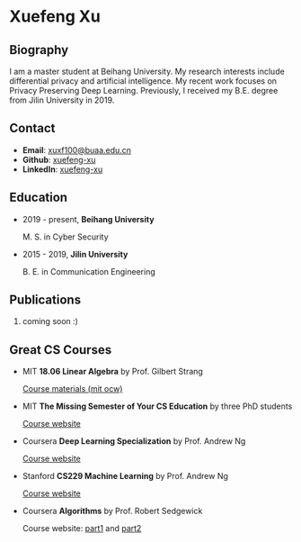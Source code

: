 # Xuefeng Xu



## Biography

I am a master student at Beihang University. My research interests include differential privacy and artificial intelligence. My recent work focuses on Privacy Preserving Deep Learning. Previously, I received my B.E. degree from Jilin University in 2019.



## Contact

- **Email**: [xuxf100@buaa.edu.cn](mailto:xuxuf100@buaa.edu.cn)
- **Github**: [xuefeng-xu]( https://github.com/xuefeng-xu/)
- **LinkedIn**: [xuefeng-xu](https://www.linkedin.com/in/xuefeng-xu-10a268177)



## Education

- 2019 - present, **Beihang University**

  M. S. in Cyber Security

- 2015 - 2019,  **Jilin University**

  B. E. in Communication Engineering



## Publications

1. coming soon :)



## Great CS Courses

- MIT **18.06 Linear Algebra** by Prof. Gilbert Strang

  [Course materials (mit ocw)](https://ocw.mit.edu/courses/mathematics/18-06sc-linear-algebra-fall-2011/resource-index/)

- MIT **The Missing Semester of Your CS Education** by three PhD students

  [Course website](https://missing.csail.mit.edu)

- Coursera **Deep Learning Specialization** by Prof. Andrew Ng

  [Course website](https://www.coursera.org/specializations/deep-learning)

- Stanford **CS229 Machine Learning** by Prof. Andrew Ng

  [Course website](http://cs229.stanford.edu)

- Coursera **Algorithms** by Prof. Robert Sedgewick

  Course website: [part1](https://www.coursera.org/learn/algorithms-part1) and [part2](https://www.coursera.org/learn/algorithms-part2)

